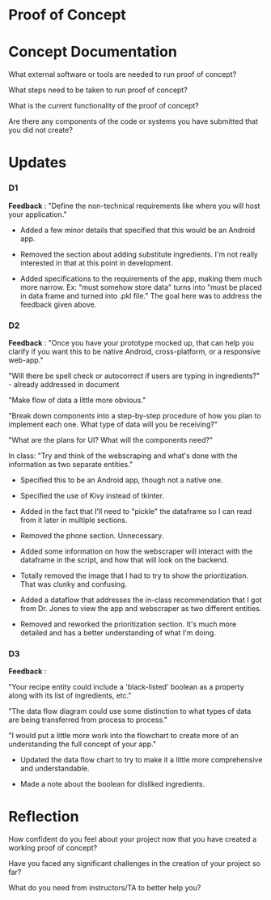 # Proof of Concept 

# Concept Documentation 

What external software or tools are needed to run proof of concept? 

What steps need to be taken to run proof of concept?

What is the current functionality of the proof of concept?

Are there any components of the code or systems you have submitted that you did not create? 

# Updates

### D1

__Feedback__ : "Define the non-technical requirements like where you will host your application."


* Added a few minor details that specified that this would be an Android app. 

* Removed the section about adding substitute ingredients. I'm not really interested in that at this point in development.

* Added specifications to the requirements of the app, making them much more narrow. Ex: "must somehow store data" turns into "must be placed in data frame and turned into .pkl file." 
The goal here was to address the feedback given above. 


### D2 

__Feedback__ : "Once you have your prototype mocked up, that can help you clarify if you want this to be native Android, cross-platform, or a responsive web-app." 

"Will there be spell check or autocorrect if users are typing in ingredients?" - already addressed in document 

"Make flow of data a little more obvious."

"Break down components into a step-by-step procedure of how you plan to implement each one. What type of data will you be receiving?"

"What are the plans for UI? What will the components need?"

In class: "Try and think of the webscraping and what's done with the information as two separate entities."

* Specified this to be an Android app, though not a native one. 

* Specified the use of Kivy instead of tkinter. 

* Added in the fact that I'll need to "pickle" the dataframe so I can read from it later in multiple sections. 

* Removed the phone section. Unnecessary. 

* Added some information on how the webscraper will interact with the dataframe in the script, and how that will look on the backend. 

* Totally removed the image that I had to try to show the prioritization. That was clunky and confusing. 

* Added a dataflow that addresses the in-class recommendation that I got from Dr. Jones to view the app and webscraper as two different entities. 

* Removed and reworked the prioritization section. It's much more detailed and has a better understanding of what I'm doing. 


### D3 

__Feedback__ : 

"Your recipe entity could include a 'black-listed' boolean as a property along with its list of ingredients, etc."

"The data flow diagram could use some distinction to what types of data are being transferred from process to process."

"I would put a little more work into the flowchart to create more of an understanding the full concept of your app."

* Updated the data flow chart to try to make it a little more comprehensive and understandable.

* Made a note about the boolean for disliked ingredients. 

# Reflection 

How confident do you feel about your project now that you have created a working proof of concept? 

Have you faced any significant challenges in the creation of your project so far? 

What do you need from instructors/TA to better help you? 
